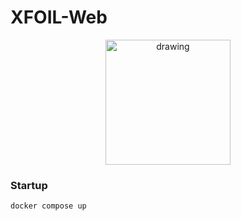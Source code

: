 # XFOIL-Web

<p align="center">
<img src="Server/src/assets/logo.png" alt="drawing" width="200">
</p>


### Startup
```bash
docker compose up
```
